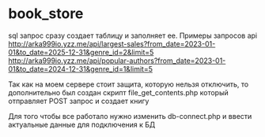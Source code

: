 # book_store
sql запрос сразу создает таблицу и заполняет ее.
Примеры запросов api
http://arka999io.yzz.me/api/largest-sales?from_date=2023-01-01&to_date=2025-12-31&genre_id=2&limit=5
http://arka999io.yzz.me/api/popular-authors?from_date=2023-01-01&to_date=2024-12-31&genre_id=1&limit=5

Так как на моем сервере стоит защита, которую нельзя отключить, то дополнительно был создан скрипт file_get_contents.php который отправляет POST запрос и создает книгу

Для того чтобы все работало нужно изменить db-connect.php и ввести актуальные данные для подключения к БД
